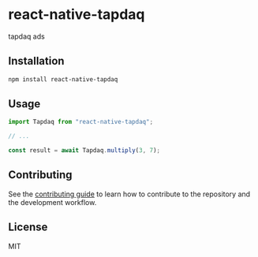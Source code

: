 # react-native-tapdaq

tapdaq ads

## Installation

```sh
npm install react-native-tapdaq
```

## Usage

```js
import Tapdaq from "react-native-tapdaq";

// ...

const result = await Tapdaq.multiply(3, 7);
```

## Contributing

See the [contributing guide](CONTRIBUTING.md) to learn how to contribute to the repository and the development workflow.

## License

MIT
